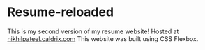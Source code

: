 # Resume-reloaded

This is my second version of my resume website! Hosted at [nikhilpateel.caldrix.com](https://nikhilpateel.caldrix.com)
This website was built using CSS Flexbox.

